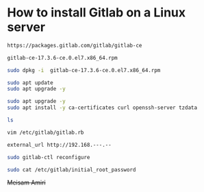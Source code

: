 # How to install Gitlab on a Linux server

```bash
https://packages.gitlab.com/gitlab/gitlab-ce
```
```bash
gitlab-ce-17.3.6-ce.0.el7.x86_64.rpm
```
```bash
sudo dpkg -i  gitlab-ce-17.3.6-ce.0.el7.x86_64.rpm
```
```bash
sudo apt update
sudo apt upgrade -y
```
```bash
sudo apt upgrade -y
sudo apt install -y ca-certificates curl openssh-server tzdata
```
```bash
ls
```
```bash
vim /etc/gitlab/gitlab.rb
```
```bash
external_url http://192.168.---.--
```
```bash
sudo gitlab-ctl reconfigure
```
```bash
sudo cat /etc/gitlab/initial_root_password

```
~~Meisam Amiri~~
